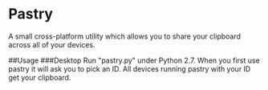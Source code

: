 Pastry
======

A small cross-platform utility which allows you to share your clipboard across all of your devices.

##Usage
###Desktop
Run "pastry.py" under Python 2.7. When you first use pastry it will ask you to pick an ID. All devices running pastry with your ID get your clipboard.